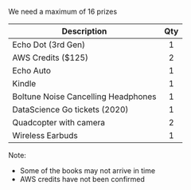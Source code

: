 We need a maximum of 16 prizes

| **Description** |**Qty**|
|-----------------|:----:|
| Echo Dot (3rd Gen)| 1 |
| AWS Credits ($125) | 2 |
| Echo Auto | 1 |
| Kindle | 1 |
| Boltune Noise Cancelling Headphones | 1 |
| DataScience Go tickets (2020) | 1 |
| Quadcopter with camera | 2 |
| Wireless Earbuds | 1 |

Note:
* Some of the books may not arrive in time
* AWS credits have not been confirmed
